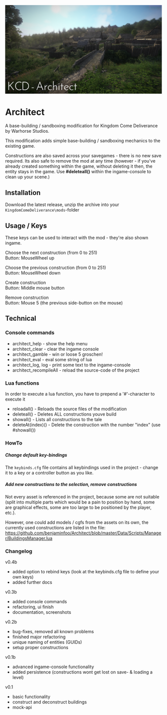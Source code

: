 <img src="/Data/Docs/architect.png">  

# Architect
 
A base-building / sandboxing modification for Kingdom Come Deliverance by Warhorse Studios.

This modification adds simple base-building / sandboxing mechanics to the existing game.

Constructions are also saved across your savegames - there is no new save required.
Its also safe to remove the mod at any time (however - if you've already created something within the game, without
deleting it then, the entity stays in the game. Use **#deleteall()** within the ingame-console to clean up your scene.) 

## Installation
Download the latest release, unzip the archive into your `KingdomComeDeliverance\mods`-folder 

## Usage / Keys
These keys can be used to interact with the mod - they're also shown ingame.

Choose the next construction (from 0 to 251)\
Button: MouseWheel up

Choose the previous construction (from 0 to 251)\
Button: MouseWheel down

Create construction\
Button: Middle mouse button

Remove construction\
Button: Mouse 5 (the previous side-button on the mouse)


## Technical

### Console commands
- architect_help - show the help menu
- architect_clear - clear the ingame console
- architect_gamble - win or loose 5 groschen!
- architect_eval - eval some string of lua
- architect_log, log - print some text to the ingame-console
- architect_recompileAll - reload the source-code of the project


### Lua functions
In order to execute a lua function, you have to prepend a '#'-character to execute it
- reloadall() - Reloads the source files of the modification
- deleteall() - Deletes ALL constructions youve build
- showall()   - Lists all constructions to the tale
- deleteAt(index)() - Delete the construction with the number "index" (use #showall())


### HowTo
##### Change default key-bindings
The `keybinds.cfg` file contains all keybindings used in the project - change it to a key or a controller button as you like.

##### Add new constructions to the selection, remove constructions
Not every asset is referenced in the project, because some are not suitable (split into multiple parts which would be a 
pain to position by hand, some are graphical effects, some are too large to be positioned by the player, etc.).

However, one could add models / cgfs from the assets  on its own, the currently used constructions are 
listed in the file: https://github.com/benjaminfoo/Architect/blob/master/Data/Scripts/Manager/BuildingsManager.lua


### Changelog
v0.4b
- added option to rebind keys (look at the keybinds.cfg file to define your own keys) 
- added further docs 

v0.3b
- added console commands
- refactoring, ui finish
- documentation, screenshots

v0.2b
- bug-fixes, removed all known problems
- finished major refactoring
- unique naming of entities (GUIDs)
- setup proper constructions

v0.1b
- advanced ingame-console functionality
- added persistence (constructions wont get lost on save- & loading a level)

v0.1
- basic functionality
- construct and deconstruct buildings
- mock-api 

